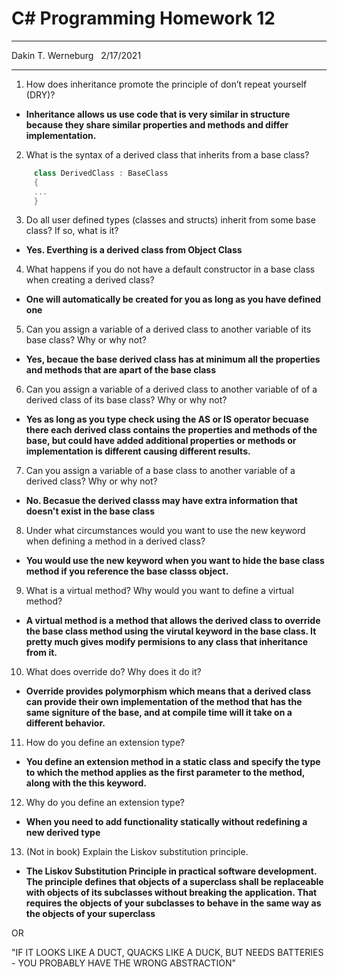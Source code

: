 # C# Programming Homework 12

---
Dakin T. Werneburg  
2/17/2021

----

1. How does inheritance promote the principle of don’t repeat yourself (DRY)?
- **Inheritance allows us use code that is very similar in structure because they share similar properties and methods and differ implementation.**

2. What is the syntax of a derived class that inherits from a base class?

```c#
     class DerivedClass : BaseClass
	 {    
	 ...
	 }

```


3. Do all user defined types (classes and structs) inherit from some base class? If so, what is it?
- **Yes.  Everthing is a derived class from Object Class**


4. What happens if you do not have a default constructor in a base class when creating a derived class?
- **One will automatically be created for you as long as you have defined one**


5. Can you assign a variable of a derived class to another variable of its base class? Why or why not?
- **Yes, becaue the base derived class has at minimum all the properties and methods that are apart of the base class**


6. Can you assign a variable of a derived class to another variable of of a derived class of its base class? Why or why not?
- **Yes as long as you type check using the AS or IS operator becuase there each derived class contains the properties and methods of the base, but could have added additional properties or methods or implementation is different causing different results.**


7. Can you assign a variable of a base class to another variable of a derived class? Why or why not?
- **No. Becasue the derived classs may have extra information that doesn't exist in the base class**


8. Under what circumstances would you want to use the new keyword when defining a method in a derived class?
- **You would use the new keyword when you want to hide the base class method if you reference the base classs object.**


9. What is a virtual method? Why would you want to define a virtual method?
- **A virtual method is a method that allows the derived class to override the base class method using the virutal keyword in the base class.  It pretty much gives modify permisions to any class that inheritance from it.**


10. What does override do? Why does it do it?
- **Override provides polymorphism which means that a derived class can provide their own implementation of the method that has the same signiture of the base, and at compile time will it take on a different behavior.**


11. How do you define an extension type?
- **You define an extension method in a static class and specify the type to which the method applies as the first parameter to the method, along with the this keyword.**


12. Why do you define an extension type?
- **When you need to add functionality statically without redefining a new derived type**


13. (Not in book) Explain the Liskov substitution principle.
 - **The Liskov Substitution Principle in practical software development. The principle defines that objects of a superclass shall be replaceable with objects of its subclasses without breaking the application. That requires the objects of your subclasses to behave in the same way as the objects of your superclass**
 
 OR 
 
 "IF IT LOOKS LIKE A DUCT, QUACKS LIKE A DUCK, BUT NEEDS BATTERIES - YOU PROBABLY HAVE THE WRONG ABSTRACTION"